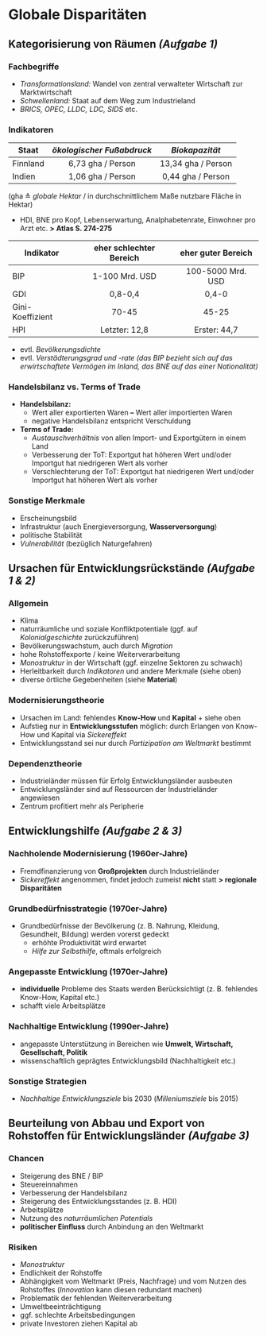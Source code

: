 # Globale Disparitäten

## Kategorisierung von Räumen *(Aufgabe 1)*

### Fachbegriffe
- *Transformationsland:* Wandel von zentral verwalteter Wirtschaft zur Marktwirtschaft
- *Schwellenland:* Staat auf dem Weg zum Industrieland
- *BRICS, OPEC, LLDC, LDC, SIDS* etc.

### Indikatoren

Staat | *ökologischer Fußabdruck* | *Biokapazität*
--- | :---: | :---:
Finnland | 6,73 gha / Person | 13,34 gha / Person
Indien | 1,06 gha / Person | 0,44 gha / Person

(gha ≙ *globale Hektar* / in durchschnittlichem Maße nutzbare Fläche in Hektar)
- HDI, BNE pro Kopf, Lebenserwartung, Analphabetenrate, Einwohner pro Arzt etc. **> Atlas S. 274-275**

Indikator | eher schlechter Bereich | eher guter Bereich
--- | :---: | :---:
BIP | 1-100 Mrd. USD | 100-5000 Mrd. USD
GDI | 0,8-0,4 | 0,4-0
Gini-Koeffizient | 70-45 | 45-25
HPI | Letzter: 12,8 | Erster: 44,7

- evtl. *Bevölkerungsdichte*
- evtl. *Verstädterungsgrad und -rate*
*(das BIP bezieht sich auf das erwirtschaftete Vermögen im Inland, das BNE auf das einer Nationalität)*

### Handelsbilanz vs. Terms of Trade
- **Handelsbilanz:**
	- Wert aller exportierten Waren **–** Wert aller importierten Waren
	- negative Handelsbilanz entspricht Verschuldung
- **Terms of Trade:**
	- *Austauschverhältnis* von allen Import- und Exportgütern in einem Land 
	- Verbesserung der ToT: Exportgut hat höheren Wert und/oder Importgut hat niedrigeren Wert als vorher
	- Verschlechterung der ToT: Exportgut hat niedrigeren Wert und/oder Importgut hat höheren Wert als vorher

### Sonstige Merkmale
- Erscheinungsbild
- Infrastruktur (auch Energieversorgung, **Wasserversorgung**)
- politische Stabilität
- *Vulnerabilität* (bezüglich Naturgefahren)

## Ursachen für Entwicklungsrückstände *(Aufgabe 1 & 2)*

### Allgemein
- Klima
- naturräumliche und soziale Konfliktpotentiale (ggf. auf *Kolonialgeschichte* zurückzuführen)
- Bevölkerungswachstum, auch durch *Migration*
- hohe Rohstoffexporte / keine Weiterverarbeitung
- *Monostruktur* in der Wirtschaft (ggf. einzelne Sektoren zu schwach)
- Herleitbarkeit durch *Indikatoren* und andere Merkmale (siehe oben)
- diverse örtliche Gegebenheiten (siehe **Material**)

### Modernisierungstheorie
- Ursachen im Land: fehlendes **Know-How** und **Kapital** + siehe oben
- Aufstieg nur in **Entwicklungsstufen** möglich: durch Erlangen von Know-How und Kapital via *Sickereffekt*
- Entwicklungsstand sei nur durch *Partizipation am Weltmarkt* bestimmt

### Dependenztheorie
- Industrieländer müssen für Erfolg Entwicklungsländer ausbeuten
- Entwicklungsländer sind auf Ressourcen der Industrieländer angewiesen
- Zentrum profitiert mehr als Peripherie

## Entwicklungshilfe *(Aufgabe 2 & 3)*

### Nachholende Modernisierung (1960er-Jahre)
- Fremdfinanzierung von **Großprojekten** durch Industrieländer
- *Sickereffekt* angenommen, findet jedoch zumeist **nicht** statt **> regionale Disparitäten**

### Grundbedürfnisstrategie (1970er-Jahre)
- Grundbedürfnisse der Bevölkerung (z. B. Nahrung, Kleidung, Gesundheit, Bildung) werden vorerst gedeckt
	- erhöhte Produktivität wird erwartet
	- *Hilfe zur Selbsthilfe*, oftmals erfolgreich

### Angepasste Entwicklung (1970er-Jahre)
- **individuelle** Probleme des Staats werden Berücksichtigt (z. B. fehlendes Know-How, Kapital etc.)
- schafft viele Arbeitsplätze

### Nachhaltige Entwicklung (1990er-Jahre)
- angepasste Unterstützung in Bereichen wie **Umwelt, Wirtschaft, Gesellschaft, Politik**
- wissenschaftlich geprägtes Entwicklungsbild (Nachhaltigkeit etc.)

### Sonstige Strategien
- *Nachhaltige Entwicklungsziele* bis 2030 (*Milleniumsziele* bis 2015)

## Beurteilung von Abbau und Export von Rohstoffen für Entwicklungsländer *(Aufgabe 3)*

### Chancen
- Steigerung des BNE / BIP
- Steuereinnahmen
- Verbesserung der Handelsbilanz
- Steigerung des Entwicklungsstandes (z. B. HDI)
- Arbeitsplätze
- Nutzung des *naturräumlichen Potentials*
- **politischer Einfluss** durch Anbindung an den Weltmarkt

### Risiken
- *Monostruktur*
- Endlichkeit der Rohstoffe
- Abhängigkeit vom Weltmarkt (Preis, Nachfrage) und vom Nutzen des Rohstoffes (*Innovation* kann diesen redundant machen)
- Problematik der fehlenden Weiterverarbeitung
- Umweltbeeinträchtigung
- ggf. schlechte Arbeitsbedingungen
- private Investoren ziehen Kapital ab

<!--stackedit_data:
eyJoaXN0b3J5IjpbLTE1Mzg4MDk4NjYsNDk4MjQ0ODE4LDY5OD
A0MTMzNywtNzM4NDMyNzEwLC01NjU5NjU2NjQsLTEwNjM0OTk3
NTcsLTIxMDEyMjA4NTUsNTc1NTYxNzA5LDE0Njc1NDk4ODEsLT
IwMTc3NTMxMjksNjk2NDQ4MDA4LDI1OTQyMjUyMSwtMjM5MjQ3
MjU1LC0yMDYwOTEwMjEwLDQxNDIyNjQyMSwxOTE0MDE3NzExLC
00MTg1NDcxMjgsMTY1MjczMTg1Nl19
-->